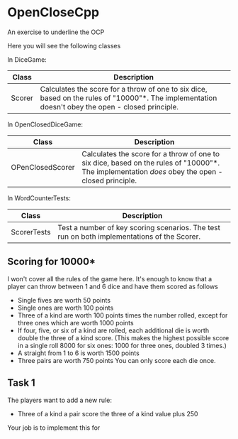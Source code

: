 # OpenCloseCpp
An exercise to underline the OCP

Here you will see the following classes

In DiceGame:

| Class | Description |
|-------|-------------|
| Scorer | Calculates the score for a throw of one to six dice, based on the rules of "10000"*. The implementation doesn't obey the open - closed principle.|

In OpenClosedDiceGame:

| Class | Description |
|-------|-------------|
| OPenClosedScorer | Calculates the score for a throw of one to six dice, based on the rules of "10000"*. The implementation *does* obey the open - closed principle.|

In WordCounterTests:

| Class | Description |
|-------|-------------|
| ScorerTests | Test a number of key scoring scenarios. The test run on both implementations of the Scorer. |

## Scoring for 10000*
I won't cover all the rules of the game here. It's enough to know that a player can throw between 1 and 6 dice and have them scored
as follows

* Single fives are worth 50 points
* Single ones are worth 100 points
* Three of a kind are worth 100 points times the number rolled, except for three ones which are worth 1000 points
* If four, five, or six of a kind are rolled, each additional die is worth double the three of a kind score. (This makes the highest possible score in a single roll 8000 for six ones: 1000 for three ones, doubled 3 times.)
* A straight from 1 to 6 is worth 1500 points
* Three pairs are worth 750 points
You can only score each die once.

## Task 1
The players want to add a new rule: 
* Three of a kind a pair score the three of a kind value plus 250

Your job is to implement this for 
